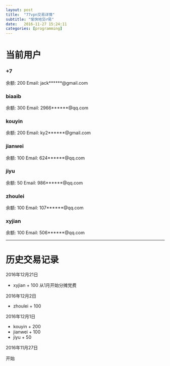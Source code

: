 ```yaml
---
layout: post
title:  "77vpn交易详情"
subtitle: "愉快地交♂易"
date:   2016-11-27 15:24:11
categories: [programming]
---
```


# 当前用户

### +7
余额: 200
Email: jack******@gmail.com

### biaaib
余额: 300
Email: 2966******@qq.com


### kouyin
余额: 200
Email: ky2******@gmail.com

### jianwei
余额: 100
Email: 624******@qq.com

### jiyu
余额: 50
Email: 986******@qq.com

### zhoulei
余额: 100
Email: 107******@qq.com

### xyjian
余额: 100
Email: 506******@qq.com

-------

# 历史交易记录

2016年12月21日

* xyjian + 100 从1月开始分摊党费

2016年12月2日

* zhoulei + 100

2016年12月1日

* kouyin + 200
* jianwei + 100
* jiyu + 50


2016年11月27日

开始

